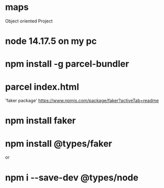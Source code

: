 # maps

Object oriented Project

# node 14.17.5 on my pc

# npm install -g parcel-bundler

# parcel index.html

'faker package'
https://www.npmjs.com/package/faker?activeTab=readme

# npm install faker

# npm install @types/faker

or

# npm i --save-dev @types/node
